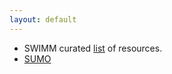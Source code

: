 ```yaml
---
layout: default
---
```


- SWIMM curated [list](https://swimm.stanford.edu/resources3.html) of resources.
- [SUMO](http://sumo.stanford.edu)
  
